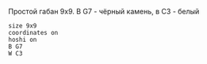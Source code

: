 Простой габан 9х9. В G7 - чёрный камень, в C3 - белый
```goboard
size 9x9
coordinates on
hoshi on
B G7
W C3
```

